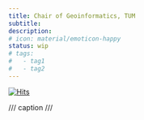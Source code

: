 ```yaml
---
title: Chair of Geoinformatics, TUM
subtitle:
description:
# icon: material/emoticon-happy
status: wip
# tags:
#   - tag1
#   - tag2
---
```


[![Hits](https://hits.seeyoufarm.com/api/count/incr/badge.svg?url=https%3A%2F%2F3dcitydb.github.io%2F3dcitydb-mkdocs%2Fpartners%2Ftum-gis%2F&count_bg=%2379C83D&title_bg=%23555555&icon=&icon_color=%23E7E7E7&title=Visitors&edge_flat=false)](https://hits.seeyoufarm.com/#history)

/// caption
///
